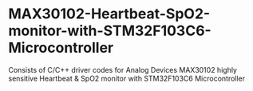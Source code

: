 # MAX30102-Heartbeat-SpO2-monitor-with-STM32F103C6-Microcontroller
Consists of C/C++ driver codes for Analog Devices MAX30102 highly sensitive Heartbeat &amp; SpO2 monitor with STM32F103C6 Microcontroller
